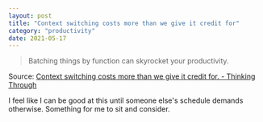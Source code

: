 ```yaml
---
layout: post
title: "Context switching costs more than we give it credit for"
category: "productivity"
date: 2021-05-17
---
```


> Batching things by function can skyrocket your productivity.

Source: [Context switching costs more than we give it credit for. - Thinking Through](https://thinkingthrough.substack.com/p/context-switching-cost-more-than)

I feel like I can be good at this until someone else's schedule demands otherwise.  Something for me to sit and consider.
